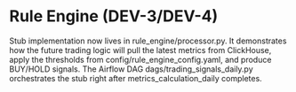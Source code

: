 # Rule Engine (DEV-3/DEV-4)

Stub implementation now lives in rule_engine/processor.py. It demonstrates how the future trading logic will pull the latest metrics from ClickHouse, apply the thresholds from config/rule_engine_config.yaml, and produce BUY/HOLD signals. The Airflow DAG dags/trading_signals_daily.py orchestrates the stub right after metrics_calculation_daily completes.
